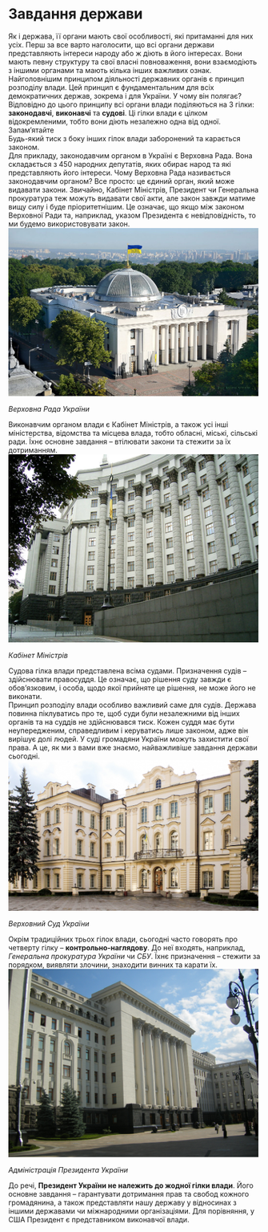 # Завдання держави

<div class="space">       
Як і держава, її органи мають свої особливості, які притаманні для них усіх. Перш за все варто наголосити, що всі органи держави представляють інтереси народу або ж діють в його інтересах. Вони мають певну структуру та свої власні повноваження, вони взаємодіють з іншими органами та мають кілька інших важливих ознак.  
</div>
<div class="space"> 
Найголовнішим принципом діяльності державних органів є принцип розподілу влади. Цей принцип є фундаментальним для всіх демократичних держав, зокрема і для України. У чому він полягає?        
  Відповідно до цього принципу всі органи влади поділяються на 3 гілки: <b>законодавчі</b>, <b>виконавчі</b> та <b>судові</b>. Ці гілки влади є цілком відокремленими, тобто вони діють незалежно одна від одної. 
  </div>
  <div class="alg-wrap">
<span class="alg">Запам’ятайте</span>
<div class="alg-text">
 Будь-який тиск з боку інших гілок влади заборонений та карається законом.     
</div>
</div>
<div class="space"> 
Для прикладу, законодавчим органом в Україні є Верховна Рада. Вона складається з 450 народних депутатів, яких обирає народ та які представляють його інтереси. Чому Верховна Рада називається законодавчим органом? Все просто: це єдиний орган, який може видавати закони. Звичайно, Кабінет Міністрів, Президент чи Генеральна прокуратура теж можуть видавати свої акти, але закон завжди матиме вищу силу і буде пріоритетнішим. Це означає, що якщо між законом Верховної Ради та, наприклад, указом Президента є невідповідність, то ми будемо використовувати закон. 
</div>
<div class="center">
<img src="1/1_Верховна_Рада_України_VADIM_CHUPRINA_©.jpg" width="500px" class="center"/>
<p><i>Верховна Рада України</i></p>
</div>
<div class="space"> 
Виконавчим органом влади є Кабінет Міністрів, а також усі інші міністерства, відомства та місцева влада, тобто обласні, міські, сільські ради. Їхнє основне завдання – втілювати закони та стежити за їх дотриманням.          
</div>
<div class="center">
<img src="1/Government_Building.JPG" width="500px" class="center"/>
<p><i>Кабінет Міністрів</i></p>
</div>
<div class="space"> 
Судова гілка влади представлена всіма судами. Призначення судів – здійснювати правосуддя. Це означає, що рішення суду завжди є обов’язковим, і особа, щодо якої прийняте це рішення, не може його не виконати.   </div>     
<div class="space"> 
Принцип розподілу влади особливо важливий саме для судів. Держава повинна піклуватись про те, щоб суди були незалежними від інших органів та на суддів не здійснювався тиск. Кожен суддя має бути неупередженим, справедливим і керуватись лише законом, адже він вирішує долі людей. У суді громадяни України можуть захистити свої права. А це, як ми з вами вже знаємо, найважливіше завдання держави сьогодні.   
</div>
<div class="center">
<img src="1/Klov_Palace._Listed_ID_80-382-0462._-_8_Pylypa_Orlyka_Street,_Pechersk_Raion,_Kiev._-_Pechersk_28_09_13_396.jpg" width="500px" class="center"/>
<p><i>Верховний Суд України</i></p>
</div>
<div class="space"> 
Окрім традиційних трьох гілок влади, сьогодні часто говорять про четверту гілку – <b>контрольно-наглядову</b>. До неї входять, наприклад, <i>Генеральна прокуратура України</i> чи <i>СБУ</i>. Їхнє призначення – стежити за порядком, виявляти злочини, знаходити винних та карати їх.          
</div>
<div class="space"> 
<div class="center">
<img src="1/Адміністрація_Президента_України,_Адміністрація_Президента.JPG" width="500px" class="center"/>
<p><i>Адміністрація Президента України</i></p>
</div>
До речі, <b>Президент України не належить до жодної гілки влади</b>. Його основне завдання – гарантувати дотримання прав та свобод кожного громадянина, а також представляти нашу державу у відносинах з іншими державами чи міжнародними організаціями. Для порівняння, у США Президент є представником виконавчої влади.
</div>

